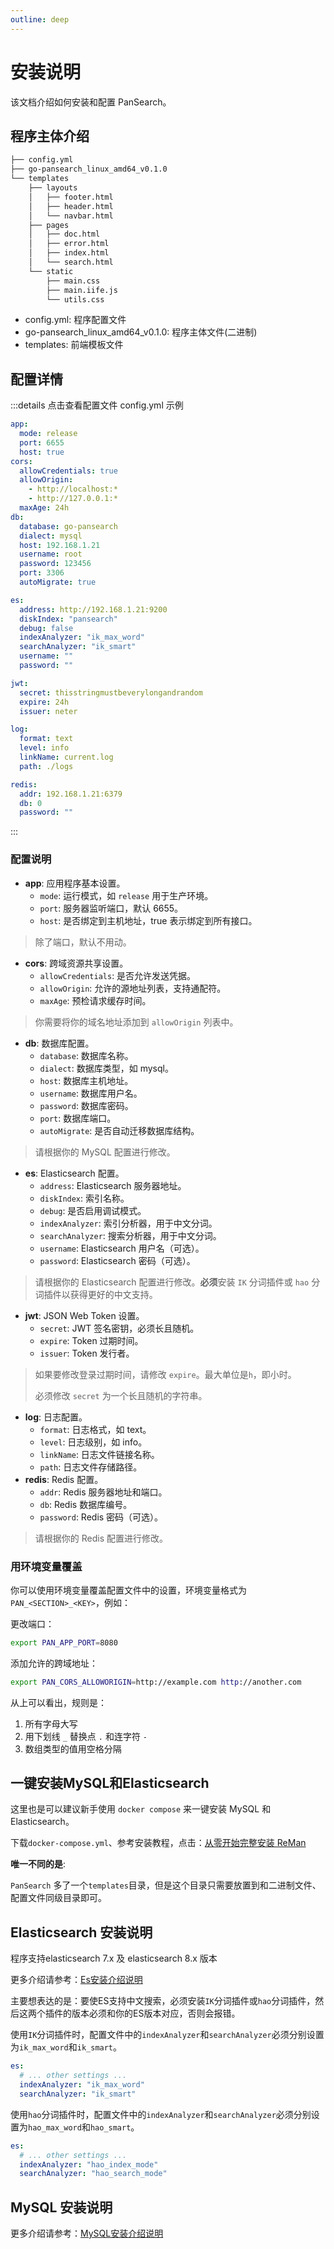 ```yaml
---
outline: deep
---
```


# 安装说明

该文档介绍如何安装和配置 PanSearch。

## 程序主体介绍

```txt
├── config.yml
├── go-pansearch_linux_amd64_v0.1.0
└── templates
    ├── layouts
    │   ├── footer.html
    │   ├── header.html
    │   └── navbar.html
    ├── pages
    │   ├── doc.html
    │   ├── error.html
    │   ├── index.html
    │   └── search.html
    └── static
        ├── main.css
        ├── main.iife.js
        └── utils.css
```

- config.yml: 程序配置文件
- go-pansearch_linux_amd64_v0.1.0: 程序主体文件(二进制)
- templates: 前端模板文件

## 配置详情

:::details 点击查看配置文件 config.yml 示例

```yml
app:
  mode: release
  port: 6655
  host: true
cors:
  allowCredentials: true
  allowOrigin:
    - http://localhost:*
    - http://127.0.0.1:*
  maxAge: 24h
db:
  database: go-pansearch
  dialect: mysql
  host: 192.168.1.21
  username: root
  password: 123456
  port: 3306
  autoMigrate: true

es:
  address: http://192.168.1.21:9200
  diskIndex: "pansearch"
  debug: false
  indexAnalyzer: "ik_max_word"
  searchAnalyzer: "ik_smart"
  username: ""
  password: ""

jwt:
  secret: thisstringmustbeverylongandrandom
  expire: 24h
  issuer: neter

log:
  format: text
  level: info
  linkName: current.log
  path: ./logs

redis:
  addr: 192.168.1.21:6379
  db: 0
  password: ""

```

:::

### 配置说明

- **app**: 应用程序基本设置。
  - `mode`: 运行模式，如 `release` 用于生产环境。
  - `port`: 服务器监听端口，默认 6655。
  - `host`: 是否绑定到主机地址，true 表示绑定到所有接口。

> 除了端口，默认不用动。

- **cors**: 跨域资源共享设置。
  - `allowCredentials`: 是否允许发送凭据。
  - `allowOrigin`: 允许的源地址列表，支持通配符。
  - `maxAge`: 预检请求缓存时间。

> 你需要将你的域名地址添加到 `allowOrigin` 列表中。

- **db**: 数据库配置。
  - `database`: 数据库名称。
  - `dialect`: 数据库类型，如 mysql。
  - `host`: 数据库主机地址。
  - `username`: 数据库用户名。
  - `password`: 数据库密码。
  - `port`: 数据库端口。
  - `autoMigrate`: 是否自动迁移数据库结构。

> 请根据你的 MySQL 配置进行修改。

- **es**: Elasticsearch 配置。
  - `address`: Elasticsearch 服务器地址。
  - `diskIndex`: 索引名称。
  - `debug`: 是否启用调试模式。
  - `indexAnalyzer`: 索引分析器，用于中文分词。
  - `searchAnalyzer`: 搜索分析器，用于中文分词。
  - `username`: Elasticsearch 用户名（可选）。
  - `password`: Elasticsearch 密码（可选）。

> 请根据你的 Elasticsearch 配置进行修改。**必须**安装 `IK` 分词插件或 `hao` 分词插件以获得更好的中文支持。

- **jwt**: JSON Web Token 设置。
  - `secret`: JWT 签名密钥，必须长且随机。
  - `expire`: Token 过期时间。
  - `issuer`: Token 发行者。

> 如果要修改登录过期时间，请修改 `expire`。最大单位是`h`，即小时。
>
> 必须修改 `secret` 为一个长且随机的字符串。

- **log**: 日志配置。
  - `format`: 日志格式，如 text。
  - `level`: 日志级别，如 info。
  - `linkName`: 日志文件链接名称。
  - `path`: 日志文件存储路径。
- **redis**: Redis 配置。
  - `addr`: Redis 服务器地址和端口。
  - `db`: Redis 数据库编号。
  - `password`: Redis 密码（可选）。

> 请根据你的 Redis 配置进行修改。

### 用环境变量覆盖

你可以使用环境变量覆盖配置文件中的设置，环境变量格式为 `PAN_<SECTION>_<KEY>`，例如：

更改端口：

```bash
export PAN_APP_PORT=8080
```

添加允许的跨域地址：

```bash
export PAN_CORS_ALLOWORIGIN=http://example.com http://another.com
```

从上可以看出，规则是：

1. 所有字母大写
2. 用下划线 `_` 替换点 `.` 和连字符 `-`
3. 数组类型的值用空格分隔

## 一键安装MySQL和Elasticsearch

这里也是可以建议新手使用 `docker compose` 来一键安装 MySQL 和 Elasticsearch。

下载`docker-compose.yml`、参考安装教程，点击：[从零开始完整安装 ReMan](/reman/complete-install.md)

**唯一不同的是**:

`PanSearch` 多了一个`templates`目录，但是这个目录只需要放置到和二进制文件、配置文件同级目录即可。

## Elasticsearch 安装说明

程序支持elasticsearch 7.x 及 elasticsearch 8.x 版本

更多介绍请参考：[Es安装介绍说明](./elasticsearch.md)

主要想表达的是：要使ES支持中文搜索，必须安装`IK`分词插件或`hao`分词插件，然后这两个插件的版本必须和你的ES版本对应，否则会报错。

使用`IK`分词插件时，配置文件中的`indexAnalyzer`和`searchAnalyzer`必须分别设置为`ik_max_word`和`ik_smart`。

```yml
es:
  # ... other settings ...
  indexAnalyzer: "ik_max_word"
  searchAnalyzer: "ik_smart"
```

使用`hao`分词插件时，配置文件中的`indexAnalyzer`和`searchAnalyzer`必须分别设置为`hao_max_word`和`hao_smart`。

```yml
es:
  # ... other settings ...
  indexAnalyzer: "hao_index_mode"
  searchAnalyzer: "hao_search_mode"
```

## MySQL 安装说明

更多介绍请参考：[MySQL安装介绍说明](./mysql.md)
